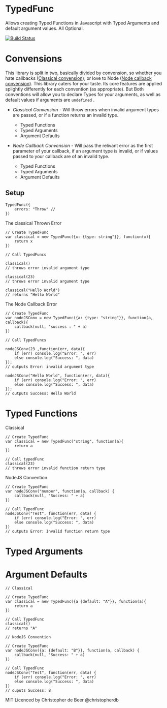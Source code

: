 TypedFunc
=========

Allows creating Typed Functions in Javascript with Typed Arguments and default argument values. All Optional.

[![Build Status](https://secure.travis-ci.org/christopherdebeer/TypedFunc.png)](http://travis-ci.org/christopherdebeer/TypedFunc)

Convensions
===========

This library is split in two, basically divided by convension, so whether you hate callbacks ([Classical convension](#classical)), or love to Node ([Node callback convension](#node)). This library caters for your taste. Its core features are applied splightly differently for each convention (as appropriate). But Both conventions will allow you to declare Types for your arguments, as well as default values if arguments are `undefined` .

* *Classical Convension* - Will throw errors when invalid argument types are passed, or if a function returns an invalid type.
	* Typed Functions
	* Typed Arguments
	* Argument Defaults

* *Node Callback Convension* - Will pass the relivant error as the first parameter of your callback, if an argument type is invalid, or if values passed to your callback are of an invalid type.
	* Typed Functions
	* Typed Arguments
	* Argument Defaults

Setup
-----

	TypedFunc({
		errors: "Throw" // 
	})

The classical Thrown Error
	
	// Create TypedFunc
	var classical = new TypedFunc({x: {type: string"}}, function(x){
		return x
	})

	// Call TypedFuncs

	classical()
	// throws error invalid argument type

	classical(23)
	// throws error invalid argument type

	classical("Hello World")
	// returns "Hello World"

The Node Callback Error
	
	// Create TypedFunc
	var nodeJSConv = new TypedFunc({a: {type: "string"}}, function(a, callback){
		callback(null, "success : " + a)
	})

	// Call TypedFuncs

	nodeJSConv(23 ,function(err, data){
		if (err) console.log("Error: ", err)
		else console.log("Success: ", data)
	});
	// outputs Error: invalid argument type

	nodeJSConv("Hello World", function(err, data){
		if (err) console.log("Error: ", err)
		else console.log("Success: ", data)
	});
	// outputs Success: Hello World

Typed Functions
===============
	
Classical

	// Create TypedFunc
	var classical = new TypedFunc("string", function(a){
		return a
	})

	// Call typedFunc
	classical(23)
	// throws error invalid function return type

NodeJS Convention
	
	// Create TypedFunc
	var nodeJSConv("number", function(a, callback) {
		callback(null, "Success: " + a)
	})

	// Call TypedFunc
	nodeJSConv("Test", function(err, data) {
		if (err) console.log("Error: ", err)
		else console.log("Success: ", data)
	})  
	// outputs Error: Invalid function return type



Typed Arguments
===============

	

Argument Defaults
==================

	// Classical

	// Create TypedFunc
	var classical = new TypedFunc({a {default: "A"}}, function(a){
		return a
	})

	// Call TypedFunc
	classical()
	// returns "A"

	// NodeJS Convention

	// Create TypedFunc
	var nodeJSConv({a: {default: "B"}}, function(a, callback) {
		callback(null, "Success: " + a)
	})

	// Call TypedFunc
	nodeJSConv("Test", function(err, data) {
		if (err) console.log("Error: ", err)
		else console.log("Success: ", data)
	})  
	// ouputs Success: B




MIT Licenced
by Christopher de Beer
@christopherdb

